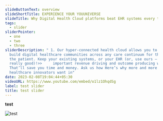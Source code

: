 ```yaml
---
slideButtonText: overview
slideShortTitle: EXPERIENCE YOUR YOUUNIVERSE
slideTitle: Why Digital Health Cloud platforms beat EHR systems every time
tags:
  - slider
sliderPointer:
  - one
  - two
  - three
sliderDescription: " 1. Our hyper-connected health cloud allows you to quickly
  build digital healthcare communities across any care continuum for the life of
  the patient. Keep your existing systems, or your EHR (or, use ours – it’s
  really good)!>>     important revenue driving and outcome producing workflows.
  That’ll save you time and money. Ask us how Here’s why more and more
  healthcare innovators want in"
date: 2023-02-08T19:04:44+05:30
videoURL: https://www.youtube.com/embed/o1lz1OhqdSg
label: test slider
title: test slider
---
```

**test**

![test](/assets/minion.jpg "test")